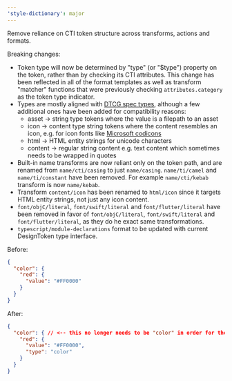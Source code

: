```yaml
---
'style-dictionary': major
---
```


Remove reliance on CTI token structure across transforms, actions and formats.

Breaking changes:

- Token type will now be determined by "type" (or "$type") property on the token, rather than by checking its CTI attributes. This change has been reflected in all of the format templates as well as transform "matcher" functions that were previously checking `attributes.category` as the token type indicator.
- Types are mostly aligned with [DTCG spec types](https://design-tokens.github.io/community-group/format/#types), although a few additional ones have been added for compatibility reasons:
  - asset -> string type tokens where the value is a filepath to an asset
  - icon -> content type string tokens where the content resembles an icon, e.g. for icon fonts like [Microsoft codicons](https://github.com/microsoft/vscode-codicons)
  - html -> HTML entity strings for unicode characters
  - content -> regular string content e.g. text content which sometimes needs to be wrapped in quotes
- Built-in name transforms are now reliant only on the token path, and are renamed from `name/cti/casing` to just `name/casing`. `name/ti/camel` and `name/ti/constant` have been removed. For example `name/cti/kebab` transform is now `name/kebab`.
- Transform `content/icon` has been renamed to `html/icon` since it targets HTML entity strings, not just any icon content.
- `font/objC/literal`, `font/swift/literal` and `font/flutter/literal` have been removed in favor of `font/objC/literal`, `font/swift/literal` and `font/flutter/literal`, as they do he exact same transformations.
- `typescript/module-declarations` format to be updated with current DesignToken type interface.


Before:

```json
{
  "color": {
    "red": {
      "value": "#FF0000"
    }
  }
}
```

After:

```json
{
  "color": { // <-- this no longer needs to be "color" in order for the tokens inside this group to be considered of type "color"
    "red": {
      "value": "#FF0000",
      "type": "color"
    }
  }
}
```
